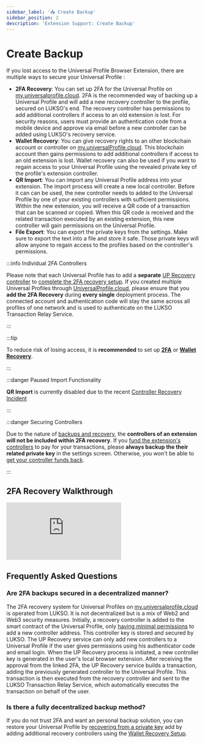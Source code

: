 ```yaml
---
sidebar_label: '📥 Create Backup'
sidebar_position: 2
description: 'Extension Support: Create Backup'
---
```


# Create Backup

If you lost access to the Universal Profile Browser Extension, there are multiple ways to secure your Universal Profile :

- **2FA Recovery**: You can set up 2FA for the Universal Profile on [my.universalprofile.cloud](https://my.universalprofile.cloud/). 2FA is the recommended way of backing up a Universal Profile and will add a new recovery controller to the profile, secured on LUKSO's end. The recovery controller has permissions to add additional controllers if access to an old extension is lost. For security reasons, users must provide an authentication code from a mobile device and approve via email before a new controller can be added using LUKSO's recovery service.
- **Wallet Recovery**: You can give recovery rights to an other blockchain account or controller on [my.universalProfile.cloud](https://mw.universalprofile.cloud/). This blockchain account then gains permissions to add additional controllers if access to an old extension is lost. Wallet recovery can also be used if you want to regain access to your Universal Profile using the revealed private key of the profile's extension controller.
- **QR Import**: You can import any Universal Profile address into your extension. The import process will create a new local controller. Before it can can be used, the new controller needs to added to the Universal Profile by one of your existing controllers with sufficient permissions. Within the new extension, you will receive a QR code of a transaction that can be scanned or copied. When this QR code is received and the related transaction executed by an existing extension, this new controller will gain permissions on the Universal Profile.
- **File Export**: You can export the private keys from the settings. Make sure to export the text into a file and store it safe. Those private keys will allow anyone to regain access to the profiles based on the controller's permissions.

:::info Individual 2FA Controllers

Please note that each Universal Profile has to add a **separate** [UP Recovery controller](../controllers.md) to [complete the 2FA recovery setup](./check-2fa-recovery.md). If you created multiple Universal Profiles through [UniversalProfile.cloud](https://universalprofile.cloud/), please ensure that you **add the 2FA Recovery** during **every single** deployment process. The connected account and authentication code will stay the same across all profiles of one network and is used to authenticate on the LUKSO Transaction Relay Service.

:::

:::tip

To reduce risk of losing access, it is **recommended** to set up **[2FA](../controllers.md#how-can-i-add-2fa-recovery-to-an-existing-universal-profile)** or **[Wallet Recovery](./set-wallet-recovery.md)**.

:::

:::danger Paused Import Functionality

**QR Import** is currently disabled due to the recent [Controller Recovery Incident](../incidents/controller-recovery.md)

:::

:::danger Securing Controllers

Due to the nature of [backups and recovery](../controllers.md#what-happens-during-imports-and-recovery), the **controllers of an extension will not be included within 2FA recovery**. If you [fund the extension's controllers](./fund-controller.md) to pay for your transactions, please **always backup the their related private key** in the settings screen. Otherwise, you won't be able to [get your controller funds back](./get-controller-funds.md).

:::

## 2FA Recovery Walkthrough

<div class="video-container">
<iframe src="https://www.youtube.com/embed/rbIqA7N6Fn4?si=2mfC8_0AG6JD-7e3" title="YouTube video player" frameborder="0" allow="accelerometer; autoplay; clipboard-write; encrypted-media; gyroscope; picture-in-picture" allowfullscreen></iframe>

</div>

## Frequently Asked Questions

### Are 2FA backups secured in a decentralized manner?

The 2FA recovery system for Universal Profiles on [my.universalprofile.cloud](https://my.universalprofile.cloud/) is operated from LUKSO. It is not decentralized but is a mix of Web2 and Web3 security measures. Initially, a recovery controller is added to the smart contract of the Universal Profile, only [having minimal permissions](../controllers.md) to add a new controller address. This controller key is stored and secured by LUKSO. The UP Recovery service can only add new controllers to a Universal Profile if the user gives permissions using his authenticator code and email login. When the UP Recovery process is initiated, a new controller key is generated in the user's local browser extension. After receiving the approval from the linked 2FA, the UP Recovery service builds a transaction, adding the previously generated controller to the Universal Profile. This transaction is then executed from the recovery controller and sent to the LUKSO Transaction Relay Service, which automatically executes the transaction on behalf of the user.

### Is there a fully decentralized backup method?

If you do not trust 2FA and want an personal backup solution, you can restore your Universal Profile by [recovering from a private key](./wallet-recovery.md) add by adding additional recovery controllers using the [Wallet Recovery Setup](./set-wallet-recovery.md).
